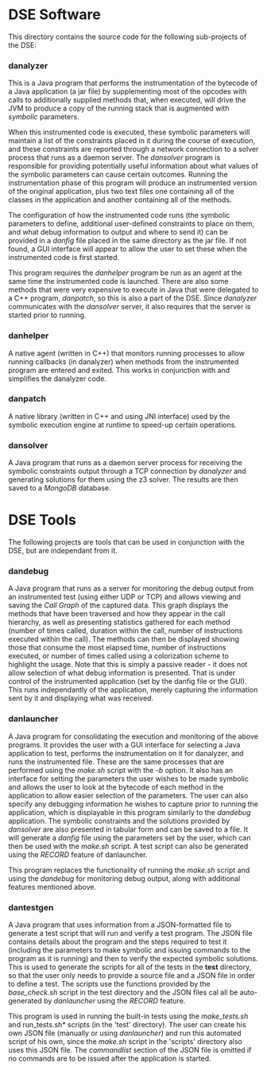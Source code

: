 # DSE Software

This directory contains the source code for the following sub-projects of the DSE:

### danalyzer
This is a Java program that performs the instrumentation of the bytecode of a Java application
(a jar file) by supplementing most of the opcodes with calls to additionally supplied methods that,
when executed, will drive the JVM to produce a copy of the running stack that is augmented with
*symbolic* parameters.

When this instrumented code is executed, these symbolic parameters will maintain a list of the
constraints placed in it during the course of execution, and these constraints are reported
through a network connection to a solver process that runs as a daemon server. The *dansolver*
program is responsible for providing potentially useful information about what values of the
symbolic parameters can cause certain outcomes. Running the instrumentation phase of this program
will produce an instrumented version of the original application, plus two text files one containing
all of the classes in the application and another containing all of the methods.

The configuration of how the instrumented code runs (the symbolic parameters to define, additional
user-defined constraints to place on them, and what debug information to output and where to send
it) can be provided in a *danfig* file placed in the same directory as the jar file. If not found,
a GUI interface will appear to allow the user to set these when the instrumented code is first started.

This program requires the *danhelper* program be run as an agent at the same time the instrumented
code is launched. There are also some methods that were very expensive to execute in Java that
were delegated to a C++ program, *danpatch*, so this is also a part of the DSE. Since *danalyzer*
communicates with the *dansolver* server, it also requires that the server is started prior to running.

### danhelper
A native agent (written in C++) that monitors running processes to allow running callbacks
(in danalyzer) when methods from the instrumented program are entered and exited. This works in
conjunction with and simplifies the danalyzer code.
   
### danpatch
A native library (written in C++ and using JNI interface) used by the symbolic execution engine
at runtime to speed-up certain operations.
   
### dansolver
A Java program that runs as a daemon server process for receiving the symbolic constraints output
through a TCP connection by *danalyzer* and generating solutions for them using the z3 solver.
The results are then saved to a *MongoDB* database.

# DSE Tools

The following projects are tools that can be used in conjunction with the DSE, but are independant
from it.
 
### dandebug
A Java program that runs as a server for monitoring the debug output from an instrumented test
(using either UDP or TCP) and allows viewing and saving the *Call Graph* of the captured data.
This graph displays the methods that have been traversed and how they appear in the call hierarchy,
as well as presenting statistics gathered for each method (number of times called, duration within
the call, number of instructions executed within the call). The methods can then be displayed showing
those that consume the most elapsed time, number of instructions executed, or number of times
called using a colorization scheme to highlight the usage. Note that this is simply a passive
reader - it does not allow selection of what debug information is presented. That is under
control of the instrumented application (set by the danfig file or the GUI). This runs independantly
of the application, merely capturing the information sent by it and displaying what was received.

### danlauncher
A Java program for consolidating the execution and monitoring of the above programs. It provides
the user with a GUI interface for selecting a Java application to test, performs the instrumentation
on it for danalyzer, and runs the instrumented file. These are the same processes that are
performed using the *make.sh* script with the *-b* option. It also has an interface for setting the
parameters the user wishes to be made symbolic and allows the user to look at the bytecode of
each method in the application to allow easier selection of the parameters. The user can also
specify any debugging information he wishes to capture prior to running the application, which is
displayable in this program similarly to the *dandebug* application. The symbolic constraints and
the solutions provided by *dansolver* are also presented in tabular form and can be saved to a file.
It will generate a *danfig* file using the parameters set by the user, which can then be used
with the *make.sh* script. A test script can also be generated using the *RECORD* feature of
danlauncher.

This program replaces the functionality of running the *make.sh* script and using the
*dandebug* for monitoring debug output, along with additional features mentioned above.

### dantestgen
A Java program that uses information from a JSON-formatted file to generate a test script that
will run and verify a test program. The JSON file contains details about the program and the steps
required to test it (including the parameters to make symbolic and issuing commands to the program
as it is running) and then to verify the expected symbolic solutions. This is used to generate the
scripts for all of the tests in the **test** directory, so that the user only needs to provide a
source file and a JSON file in order to define a test. The scripts use the functions provided
by the *base_check.sh* script in the test directory and the JSON files cal all be auto-generated
by *danlauncher* using the *RECORD* feature.

This program is used in running the built-in tests using the *make_tests.sh* and run_tests.sh*
scripts (in the 'test' directory). The user can create his own JSON file (manually or using
*danlauncher*) and run this automated script of his own, since the *make.sh* script in the
'scripts' directory also uses this JSON file. The *commandlist* section of the JSON file is
omitted if no commands are to be issued after the application is started.
